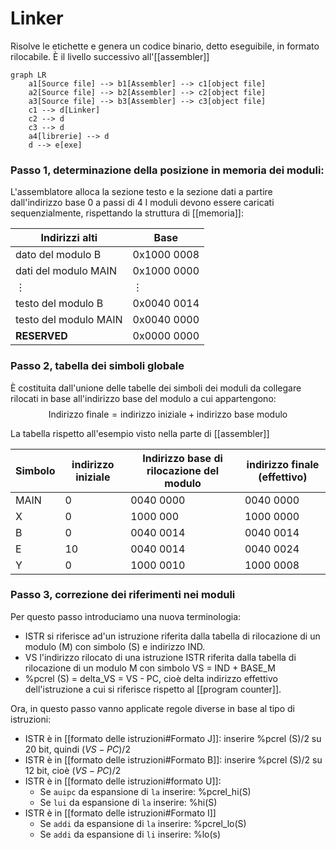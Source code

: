 # Linker

Risolve le etichette e genera un codice binario, detto eseguibile, in formato rilocabile. È il livello successivo all'[[assembler]]


```mermaid
graph LR
	a1[Source file] --> b1[Assembler] --> c1[object file]
	a2[Source file] --> b2[Assembler] --> c2[object file]
	a3[Source file] --> b3[Assembler] --> c3[object file]
	c1 --> d[Linker]
	c2 --> d
	c3 --> d
	a4[librerie] --> d
	d --> e[exe]
```

### Passo 1, determinazione della posizione in memoria dei moduli:
L'assemblatore alloca la sezione testo e la sezione dati a partire dall'indirizzo base 0 a passi di 4
I moduli devono essere caricati sequenzialmente, rispettando la struttura di [[memoria]]:

  Indirizzi alti| Base
 --- | ---
 dato del modulo B | 0x1000 0008
 dati del modulo MAIN | 0x1000 0000
 $\vdots$ | $\vdots$
 testo del modulo B | 0x0040 0014
 testo del modulo MAIN | 0x0040 0000
 **RESERVED** |0x0000 0000

### Passo 2, tabella dei simboli globale
È costituita dall'unione delle tabelle dei simboli dei moduli da collegare rilocati in base all'indirizzo base del modulo a cui appartengono:
$$\text{Indirizzo finale} = \text{indirizzo iniziale} + \text{indirizzo base modulo}$$

La tabella rispetto all'esempio visto nella parte di [[assembler]]

Simbolo | indirizzo iniziale | Indirizzo base di rilocazione del modulo | indirizzo finale (effettivo)
 --- | --- | --- | --- |
 MAIN| 0 | 0040 0000 | 0040 0000
 X | 0 | 1000 000 | 1000 0000
 B | 0 | 0040 0014| 0040 0014
 E | 10 | 0040 0014 | 0040 0024
 Y | 0 | 1000 0010 | 1000 0008

### Passo 3, correzione dei riferimenti nei moduli

Per questo passo introduciamo una nuova terminologia:
- ISTR si riferisce ad'un istruzione riferita dalla tabella di rilocazione di un modulo (M) con simbolo (S) e indirizzo IND.
- VS l'indirizzo rilocato di una istruzione ISTR riferita dalla tabella di rilocazione di un modulo M con simbolo VS = IND + BASE_M
- %pcrel (S) = delta_VS = VS - PC, cioè delta indirizzo effettivo dell'istruzione a cui si riferisce rispetto al [[program counter]].

Ora, in questo passo vanno applicate regole diverse in base al tipo di istruzioni:
- ISTR è in [[formato delle istruzioni#Formato J]]: inserire %pcrel (S)/2 su 20 bit, quindi $(VS-PC)/2$
- ISTR è in [[formato delle istruzioni#Formato B]]: inserire %pcrel (S)/2 su 12 bit, cioè $(VS-PC)/2$
- ISTR è in [[formato delle istruzioni#formato U]]:
	- Se `auipc` da espansione di `la` inserire: %pcrel_hi(S)
	- Se `lui` da espansione di `la` inserire: %hi(S)
- ISTR è in  [[formato delle istruzioni#Formato I]]
	- Se `addi` da espansione di `la` inserire: %pcrel_lo(S)
	- Se `addi` da espansione di `li` inserire: %lo(s)
